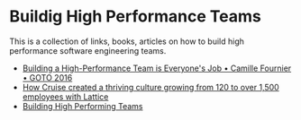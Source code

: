 # Buildig High Performance Teams
This is a collection of links, books, articles on how to build high performance software engineering teams.

- [Building a High-Performance Team is Everyone's Job • Camille Fournier • GOTO 2016](https://www.youtube.com/watch?v=Pd7ObKc6NrY) 
- [How Cruise created a thriving culture growing from 120 to over 1,500 employees with Lattice](https://lattice.com/customers/how-cruise-created-a-thriving-culture-growing-from-120-to-over-1-500-employees-with-lattice)
- [Building High Performing Teams](https://about.gitlab.com/handbook/leadership/build-high-performing-teams/)
